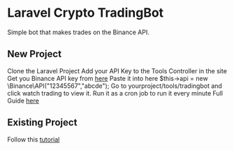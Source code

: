 # Laravel Crypto TradingBot
Simple bot that makes trades on the Binance API.

## New Project
Clone the Laravel Project
Add your API Key to the Tools Controller in the site
Get you Binance API key from [here](https://www.binance.com/?ref=27615159)
Paste it into here
$this->api = new \Binance\API("12345567","abcde");
Go to yourproject/tools/tradingbot and click watch trading to view it.
Run it as a cron job to run it every minute
Full Guide [here](https://www.robert-askam.co.uk/posts/post/building-a-crypto-trading-bot-in-laravel-using-php-and-binance) 

## Existing Project
Follow this [tutorial](https://www.robert-askam.co.uk/posts/post/building-a-crypto-trading-bot-in-laravel-using-php-and-binance) 
